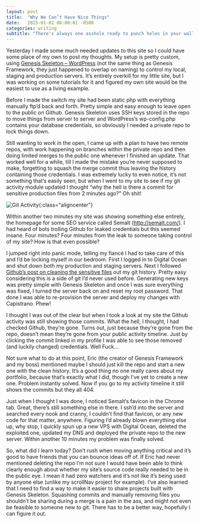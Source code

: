 ```yaml
---
layout: post
title:  "Why We Can’t Have Nice Things"
date:   2015-01-02 00:00:01 -0500
categories: writing
subtitle: "There's always one asshole ready to punch holes in your walls right when leave your door unlocked"
---
```


Yesterday I made some much needed updates to this site so I could have some place of my own to post my thoughts. My setup is pretty custom, using [Genesis Skeleton – WordPress](https://github.com/genesis/wordpress) (not the same thing as Genesis Framework, they just happened to overlap on naming) to control my local, staging and production servers. It’s entirely overkill for my little site, but I was working on some tutorials for it and figured my own site would be the easiest to use as a living example.

Before I made the switch my site had been static php with everything manually ftp’d back and forth. Pretty simple and easy enough to leave open to the public on Github. Genesis Skeleton uses SSH keys stored in the repo to move things from server to server and WordPress’s wp-config.php contains your database credentials, so obviously I needed a private repo to lock things down.

Still wanting to work in the open, I came up with a plan to have two remote repos, with work happening on branches within the private repo and then doing limited merges to the public one whenever I finished an update. That worked well for a while, till I made the mistake you’re never supposed to make, forgetting to squash the merge commit thus leaving the history containing those credentials. I was extremely lucky to even notice, it’s not something that’s easily seen, but when I went to my site to see if my git activity module updated I thought “why the hell is there a commit for sensitive production files from 2 minutes ago?” Oh shit!

![Git Activity]({{site.github.com}}/dist/images/Git-Activity.png){:class="aligncenter"}

Within another two minutes my site was showing something else entirely, the homepage for some SEO service called Semalt (http://semalt.com/). I had heard of bots trolling Github for leaked credentials but this seemed insane. Four minutes? Four minutes from the leak to someone taking control of my site? How is that even possible?

I jumped right into panic mode, telling my fiancé I had to take care of this and I’d be locking myself in our bedroom. First I logged in to Digital Ocean and shut down both my production and staging servers. Next I followed [Github’s post on cleaning the sensitive files](https://help.github.com/articles/remove-sensitive-data/) out my git history. Pretty easy considering this is a side of git I’d never used before. Generating new keys was pretty simple with Genesis Skeleton and once I was sure everything was fixed, I turned the server back on and reset my root password. That done I was able to re-provision the server and deploy my changes with Capistrano. Phew!

I thought I was out of the clear but when I took a look at my site the Github activity was still showing those commits. What the hell, I thought, I had checked Github, they’re gone. Turns out, just because they’re gone from the repo, doesn’t mean they’re gone from your public activity timeline. Just by clicking the commit linked in my profile I was able to see those removed (and luckily changed) credentials. Well Fuck…

Not sure what to do at this point, Eric (the creator of Genesis Framework and my boss) mentioned maybe I should just kill the repo and start a new one with the clean history. It’s a good thing no one really cares about my portfolio, because that’s exactly what I did, though I’ve yet to create a new one. Problem instantly solved. Now if you go to my activity timeline it still shows the commits but they all 404.

Just when I thought I was done, I noticed Semalt’s favicon in the Chrome tab. Great, there’s still something else in there. I ssh’d into the server and searched every nook and cranny, I couldn’t find that favicon, or any new code for that matter, anywhere. Figuring I’d already blown everything else up, why stop, I quickly spun up a new VPS with Digital Ocean, deleted the exploited one, updated my DNS and deployed the private repo to the new server. Within another 10 minutes my problem was finally solved.

So, what did I learn today? Don’t rush when moving anything critical and it’s good to have friends that you can bounce ideas off of. If Eric had never mentioned deleting the repo I’m not sure I would have been able to think clearly enough about whether my site’s source code really needed to be in the public eye. I mean it had zero watchers and it’s not like it’s being used by anyone else (unlike my scrollNav project for example). I’ve also learned that I need to find a way to make it easier to share projects built with Genesis Skeleton. Squashing commits and manually removing files you shouldn’t be sharing during a merge is a pain in the ass, and might not even be feasible to someone new to git. There has to be a better way, hopefully I can figure it out.
